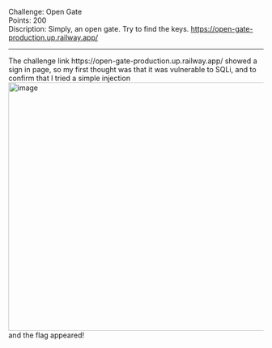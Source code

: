 Challenge: Open Gate
<br>
Points: 200
<br>
Discription: Simply, an open gate. Try to find the keys. https://open-gate-production.up.railway.app/
<hr>
The challenge link https://open-gate-production.up.railway.app/ showed a sign in page, so my first thought was that it was vulnerable to SQLi, and to confirm that I tried a simple injection
<br>
<img width="507" height="490" alt="image" src="https://github.com/user-attachments/assets/4fc85dcc-fa6b-4b32-8351-609ed303e672" />
<br>
and the flag appeared!

